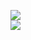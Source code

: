 [![](https://img.shields.io/badge/Made%20With-Github%20Spray-lightgrey.svg?style=for-the-badge&logo=github)](https://github.com/Annihil/github-spray#21120)  
[![](https://i.imgur.com/2DrTn0Z.gif)](https://github.com/Annihil/github-spray)